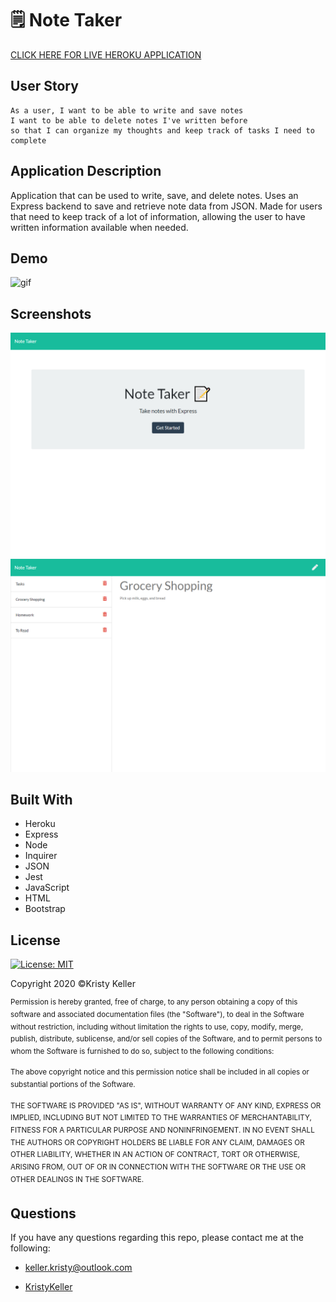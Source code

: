 # 🗒 Note Taker
[CLICK HERE FOR LIVE HEROKU APPLICATION](https://note-taker-express-app.herokuapp.com/)

## User Story
```
As a user, I want to be able to write and save notes
I want to be able to delete notes I've written before
so that I can organize my thoughts and keep track of tasks I need to complete
```
## Application Description
Application that can be used to write, save, and delete notes. Uses an Express backend to save and retrieve note data from JSON. Made for users that need to keep track of a lot of information, allowing the user to have written information available when needed.

## Demo
![gif](https://media.giphy.com/media/VJk0asokZzLH7BJl62/giphy.gif)

## Screenshots
![screenshot2](./Assets/Images/screenshot-2.png)
![screenshot3](./Assets/Images/screenshot-1.png)

## Built With
* Heroku
* Express
* Node
* Inquirer
* JSON
* Jest
* JavaScript
* HTML
* Bootstrap

## License
[![License: MIT](https://img.shields.io/badge/License-MIT-yellow.svg)](https://opensource.org/licenses/MIT)

Copyright 2020 ©Kristy Keller

<sup>Permission is hereby granted, free of charge, to any person obtaining a copy of this software and associated documentation files (the "Software"), to deal in the Software without restriction, including without limitation the rights to use, copy, modify, merge, publish, distribute, sublicense, and/or sell copies of the Software, and to permit persons to whom the Software is furnished to do so, subject to the following conditions:
  
<sup>The above copyright notice and this permission notice shall be included in all copies or substantial portions of the Software.
  
<sup>THE SOFTWARE IS PROVIDED "AS IS", WITHOUT WARRANTY OF ANY KIND, EXPRESS OR IMPLIED, INCLUDING BUT NOT LIMITED TO THE WARRANTIES OF MERCHANTABILITY, FITNESS FOR A PARTICULAR PURPOSE AND NONINFRINGEMENT. IN NO EVENT SHALL THE AUTHORS OR COPYRIGHT HOLDERS BE LIABLE FOR ANY CLAIM, DAMAGES OR OTHER LIABILITY, WHETHER IN AN ACTION OF CONTRACT, TORT OR OTHERWISE, ARISING FROM, OUT OF OR IN CONNECTION WITH THE SOFTWARE OR THE USE OR OTHER DEALINGS IN THE SOFTWARE.

## Questions

If you have any questions regarding this repo, please contact me at the following:

* <keller.kristy@outlook.com>

* [KristyKeller](https://github.com/KristyKeller)
